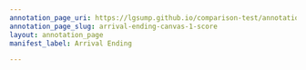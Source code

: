 ```yaml
---
annotation_page_uri: https://lgsump.github.io/comparison-test/annotations/arrival-ending-canvas-1-score.json
annotation_page_slug: arrival-ending-canvas-1-score
layout: annotation_page
manifest_label: Arrival Ending

---
```

